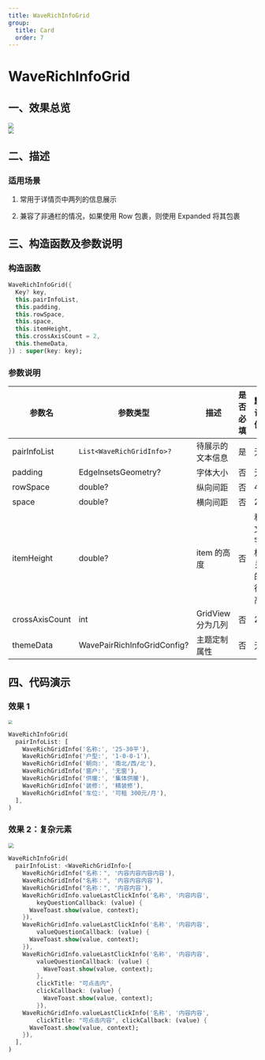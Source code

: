 ```yaml
---
title: WaveRichInfoGrid
group:
  title: Card
  order: 7
---
```


# WaveRichInfoGrid

## 一、效果总览

<img src="./img/WaveRichInfoGridDemo1.png" style="zoom:67%;" />
<br />
<img src="./img/WaveRichInfoGridDemo2.png" style="zoom:67%;" />

## 二、描述

### 适用场景

1. 常用于详情页中两列的信息展示

2. 兼容了非通栏的情况，如果使用 Row 包裹，则使用 Expanded 将其包裹

## 三、构造函数及参数说明

### 构造函数

```dart
WaveRichInfoGrid({
  Key? key,
  this.pairInfoList,
  this.padding,
  this.rowSpace,
  this.space,
  this.itemHeight,
  this.crossAxisCount = 2,
  this.themeData,
}) : super(key: key);
```

### 参数说明

| **参数名**     | **参数类型**               | **描述**          | **是否必填** | **默认值**       |
| -------------- | -------------------------- | ----------------- | ------------ | ---------------- |
| pairInfoList   | `List<WaveRichGridInfo>?`   | 待展示的文本信息  | 是           | 无               |
| padding        | EdgeInsetsGeometry?        | 字体大小          | 否           | 无               |
| rowSpace       | double?                    | 纵向间距          | 否           | 4                |
| space          | double?                    | 横向间距          | 否           | 2                |
| itemHeight     | double?                    | item 的高度       | 否           | 和文字相关的行高 |
| crossAxisCount | int                        | GridView 分为几列 | 否           | 2                |
| themeData      | WavePairRichInfoGridConfig? | 主题定制属性      | 否           | 无               |

## 四、代码演示

### 效果 1

<img src="./img/WaveRichInfoGridDemo1.png" style="zoom:50%;" />

```dart
WaveRichInfoGrid(
  pairInfoList: [
    WaveRichGridInfo('名称:', '25-30平'),
    WaveRichGridInfo('户型:', '1-0-0-1'),
    WaveRichGridInfo('朝向:', '南北/西/北'),
    WaveRichGridInfo('窗户:', '无窗'),
    WaveRichGridInfo('供暖:', '集体供暖'),
    WaveRichGridInfo('装修:', '精装修'),
    WaveRichGridInfo('车位:', '可租 300元/月'),
  ],
)
```

### 效果 2：复杂元素

<img src="./img/WaveRichInfoGridDemo2.png" style="zoom:67%;" />

```dart
WaveRichInfoGrid(
  pairInfoList: <WaveRichGridInfo>[
    WaveRichGridInfo("名称：", '内容内容内容内容'),
    WaveRichGridInfo("名称：", '内容内容内容'),
    WaveRichGridInfo("名称：", '内容内容'),
    WaveRichGridInfo.valueLastClickInfo('名称', '内容内容',
        keyQuestionCallback: (value) {
      WaveToast.show(value, context);
    }),
    WaveRichGridInfo.valueLastClickInfo('名称', '内容内容',
        valueQuestionCallback: (value) {
      WaveToast.show(value, context);
    }),
    WaveRichGridInfo.valueLastClickInfo('名称', '内容内容',
        valueQuestionCallback: (value) {
          WaveToast.show(value, context);
        },
        clickTitle: "可点击内",
        clickCallback: (value) {
          WaveToast.show(value, context);
        }),
    WaveRichGridInfo.valueLastClickInfo('名称', '内容内容',
        clickTitle: "可点击内容", clickCallback: (value) {
      WaveToast.show(value, context);
    }),
  ],
)
```
